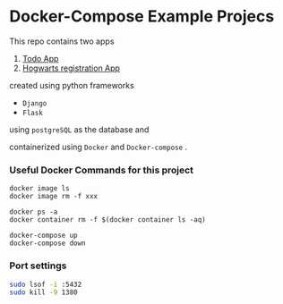 # Docker-Compose Example Projecs
This repo contains two apps  
1. [Todo App](https://github.com/kavindukalinga/Todo-app-Docker-Compose/tree/main/TodoProject)
2. [Hogwarts registration App](https://github.com/kavindukalinga/Todo-app-Docker-Compose/tree/main/Python_HTML_flask)

created using python frameworks
- `Django`
- `Flask`  

using `postgreSQL` as the database and

containerized using `Docker` and `Docker-compose` .
 

### Useful Docker Commands for this project
```docker
docker image ls
docker image rm -f xxx

docker ps -a
docker container rm -f $(docker container ls -aq)

docker-compose up
docker-compose down
```

### Port settings
```bash
sudo lsof -i :5432
sudo kill -9 1380
```
